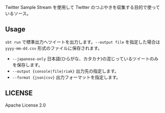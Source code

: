 Twitter Sample Stream を使用して Twitter のつぶやきを収集する目的で使っているソース。

## Usage
`sbt run` で標準出力へツイートを出力します。`--output file` を指定した場合は `yyyy-mm-dd.csv` 形式のファイルに保存されます。

* `--japanese-only` 日本語(ひらがな、カタカナ)の混じっているツイートのみを保存します。
* `--output {console|file|riak}` 出力先の指定します。
* `--format {json|csv}` 出力フォーマットを指定します。

## LICENSE
Apache License 2.0

